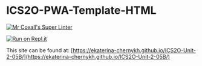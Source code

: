 # ICS2O-PWA-Template-HTML

[![Mr Coxall's Super Linter](https://github.com/ekaterina-chernykh/ICS2O-Unit-2-05B/workflows/Mr%20Coxall's%20Super%20Linter/badge.svg)](https://github.com/ekaterina-chernykh/ICS2O-Unit-2-05B/actions)

[![Run on Repl.it](https://repl.it/badge/github/ekaterina-chernykh/ICS2O-Unit-2-05B)](https://repl.it/github/ekaterina-chernykh/ICS2O-Unit-2-05B)

This site can be found at: [https://ekaterina-chernykh.github.io/ICS2O-Unit-2-05B/](https://ekaterina-chernykh.github.io/ICS2O-Unit-2-05B/)
